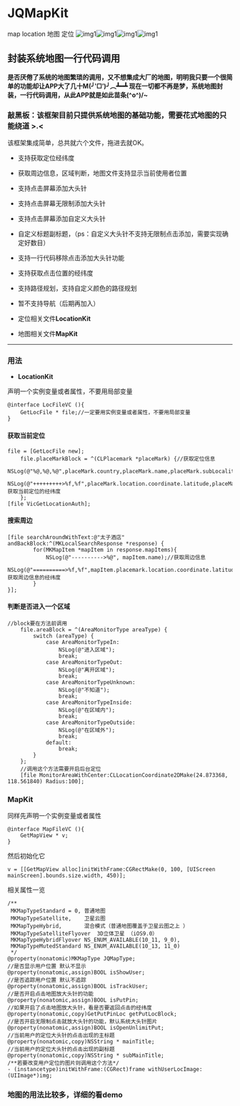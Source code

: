 # JQMapKit
map location 地图 定位
![img1](https://github.com/vitasapple/JQMapKit/blob/master/IMG_0002.PNG)![img1](https://github.com/vitasapple/JQMapKit/blob/master/IMG_0003.PNG)![img1](https://github.com/vitasapple/JQMapKit/blob/master/IMG_0004.PNG)![img1](https://github.com/vitasapple/JQMapKit/blob/master/IMG_0005.PNG)
## 封装系统地图一行代码调用

**是否厌倦了系统的地图繁琐的调用，又不想集成大厂的地图，明明我只要一个很简单的功能却让APP大了几十M(╯‵□′)╯︵┻━┻
现在一切都不再是梦，系统地图封装，一行代码调用，从此APP就是如此苗条\(^o^)/~**

### 敲黑板：该框架目前只提供系统地图的基础功能，需要花式地图的只能绕道 >.<

该框架集成简单，总共就六个文件，拖进去就OK。

- 支持获取定位经纬度
- 获取周边信息，区域判断，地图文件支持显示当前使用者位置
- 支持点击屏幕添加大头针 
- 支持点击屏幕无限制添加大头针 
- 支持点击屏幕添加自定义大头针 
- 自定义标题副标题，（ps：自定义大头针不支持无限制点击添加，需要实现确定好数目） 
- 支持一行代码移除点击添加大头针功能 
- 支持获取点击位置的经纬度
- 支持路径规划，支持自定义颜色的路径规划 
- 暂不支持导航（后期再加入）

- 定位相关文件**LocationKit**
- 地图相关文件**MapKit**

***

### 用法
 
- **LocationKit**

声明一个实例变量或者属性，不要用局部变量
```
@interface LocFileVC (){
    GetLocFile * file;//一定要用实例变量或者属性，不要用局部变量
}
```
#### 获取当前定位

```
file = [GetLocFile new];
    file.placeMarkBlock = ^(CLPlacemark *placeMark) {//获取定位信息
        NSLog(@"%@,%@,%@",placeMark.country,placeMark.name,placeMark.subLocality);
        NSLog(@"+++++++++>%f,%f",placeMark.location.coordinate.latitude,placeMark.location.coordinate.longitude);//获取当前定位的经纬度
    };
[file VicGetLocationAuth];
```
#### 搜索周边

```
[file searchAroundWithText:@"太子酒店" andBackBlock:^(MKLocalSearchResponse *response) {
        for(MKMapItem *mapItem in response.mapItems){
            NSLog(@"---------->%@", mapItem.name);//获取周边信息
            NSLog(@"==========>%f,%f",mapItem.placemark.location.coordinate.latitude,mapItem.placemark.location.coordinate.longitude);//获取周边信息的经纬度
        }
}];
```
#### 判断是否进入一个区域
```
//block要在方法前调用
    file.areaBlock = ^(AreaMonitorType areaType) {
        switch (areaType) {
            case AreaMonitorTypeIn:
                NSLog(@"进入区域");
                break;
            case AreaMonitorTypeOut:
                NSLog(@"离开区域");
                break;
            case AreaMonitorTypeUnknown:
                NSLog(@"不知道");
                break;
            case AreaMonitorTypeInside:
                NSLog(@"在区域内");
                break;
            case AreaMonitorTypeOutside:
                NSLog(@"在区域外");
                break;
            default:
                break;
        }
    };
    //调用这个方法需要开启后台定位
    [file MonitorAreaWithCenter:CLLocationCoordinate2DMake(24.873368, 118.561840) Radius:100];
```

### **MapKit**
同样先声明一个实例变量或者属性
```
@interface MapFileVC (){
    GetMapView * v;
}
```

然后初始化它
```
v = [[GetMapView alloc]initWithFrame:CGRectMake(0, 100, [UIScreen mainScreen].bounds.size.width, 450)];
```
相关属性一览
```
/**
 MKMapTypeStandard = 0, 普通地图
 MKMapTypeSatellite,    卫星云图
 MKMapTypeHybrid,       混合模式（普通地图覆盖于卫星云图之上 ）
 MKMapTypeSatelliteFlyover  3D立体卫星 （iOS9.0）
 MKMapTypeHybridFlyover NS_ENUM_AVAILABLE(10_11, 9_0),
 MKMapTypeMutedStandard NS_ENUM_AVAILABLE(10_13, 11_0)
 */
@property(nonatomic)MKMapType JQMapType;
//是否显示用户位置 默认不显示
@property(nonatomic,assign)BOOL isShowUser;
//是否追踪用户位置 默认不追踪
@property(nonatomic,assign)BOOL isTrackUser;
//是否开启点击地图放大头针的功能
@property(nonatomic,assign)BOOL isPutPin;
//如果开启了点击地图放大头针，看是否要返回点击的经纬度
@property(nonatomic,copy)GetPutPinLoc getPutLocBlock;
//是否开启无限制点击就放大头针的功能，默认系统大头针图片
@property(nonatomic,assign)BOOL isOpenUnlimitPut;
//当前用户的定位大头针的点击出现的主标题
@property(nonatomic,copy)NSString * mainTitle;
//当前用户的定位大头针的点击出现的副标题
@property(nonatomic,copy)NSString * subMainTitle;
/**若要改变用户定位的图片则调用这个方法*/
- (instancetype)initWithFrame:(CGRect)frame withUserLocImage:(UIImage*)img;
```
### 地图的用法比较多，详细的看demo
